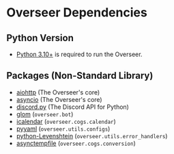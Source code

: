 # Overseer Dependencies

## Python Version

- [Python 3.10+](https://www.python.org/) is required to run the Overseer.

## Packages (Non-Standard Library)

- [aiohttp](https://docs.aiohttp.org/en/stable/) (The Overseer's core)
- [asyncio](https://docs.python.org/3/library/asyncio.html) (The Overseer's core)
- [discord.py](https://discordpy.readthedocs.io/en/stable/) (The Discord API for Python)
- [glom](https://glom.readthedocs.io/en/latest/index.html) (`overseer.bot`)
- [icalendar](https://icalendar.readthedocs.io/en/latest/#) (`overseer.cogs.calendar`)
- [pyyaml](https://pyyaml.org/wiki/PyYAMLDocumentation) (`overseer.utils.configs`)
- [python-Levenshtein](https://www.coli.uni-saarland.de/courses/LT1/2011/slides/Python-Levenshtein.html) (`overseer.utils.error_handlers`)
- [asynctempfile](https://pypi.org/project/asynctempfile/) (`overseer.cogs.conversion`)
